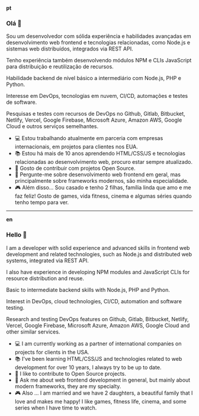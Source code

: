 **pt**

### Olá 👋

Sou um desenvolvedor com sólida experiência e habilidades avançadas em desenvolvimento web frontend e tecnologias relacionadas, como Node.js e sistemas web distribuídos, integrados via REST API.

Tenho experiência também desenvolvendo módulos NPM e CLIs JavaScript para distribuição e reutilização de recursos.

Habilidade backend de nível básico a intermediário com Node.js, PHP e Python.

Interesse em DevOps, tecnologias em nuvem, CI/CD, automações e testes de software.

Pesquisas e testes com recursos de DevOps no Github, Gitlab, Bitbucket, Netlify, Vercel, Google Firebase, Microsoft Azure, Amazon AWS, Google Cloud e outros serviços semelhantes.

- 💻 Estou trabalhando atualmente em parceria com empresas internacionais, em projetos para clientes nos EUA.
- 📚 Estou há mais de 10 anos aprendendo HTML/CSS/JS e tecnologias relacionadas ao desenvolvimento web, procuro estar sempre atualizado.
- 📖 Gosto de contribuir com projetos Open Source.
- 💬 Pergunte-me sobre desenvolvimento web frontend em geral, mas principalmente sobre frameworks modernos, são minha especialidade.
- 🎮 Além disso... Sou casado e tenho 2 filhas, família linda que amo e me faz feliz! Gosto de games, vida fitness, cinema e algumas séries quando tenho tempo para ver.

---

**en**

### Hello 👋

I am a developer with solid experience and advanced skills in frontend web development and related technologies, such as Node.js and distributed web systems, integrated via REST API.

I also have experience in developing NPM modules and JavaScript CLIs for resource distribution and reuse.

Basic to intermediate backend skills with Node.js, PHP and Python.

Interest in DevOps, cloud technologies, CI/CD, automation and software testing.

Research and testing DevOps features on Github, Gitlab, Bitbucket, Netlify, Vercel, Google Firebase, Microsoft Azure, Amazon AWS, Google Cloud and other similar services.

- 💻 I am currently working as a partner of international companies on projects for clients in the USA.
- 📚 I've been learning HTML/CSS/JS and technologies related to web development for over 10 years, I always try to be up to date.
- 📖 I like to contribute to Open Source projects.
- 💬 Ask me about web frontend development in general, but mainly about modern frameworks, they are my specialty.
- 🎮 Also ... I am married and we have 2 daughters, a beautiful family that I love and makes me happy! I like games, fitness life, cinema, and some series when I have time to watch.
